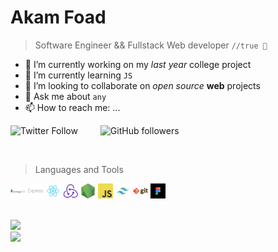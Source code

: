 # Akam Foad

> Software Engineer && Fullstack Web developer `//true 👋`

- 🔭 I’m currently working on my _last year_ college project
- 🌱 I’m currently learning `JS`
- 👯 I’m looking to collaborate on _open source_ **web** projects
- 💬 Ask me about `any`
- 📫 How to reach me: ...

![Twitter Follow](https://img.shields.io/twitter/follow/AkamFoad?style=social)
<span style=margin-left:2rem; />
![GitHub followers](https://img.shields.io/github/followers/akamfoad?label=Follow%20%40akamfoad&style=social)

<br />

> Languages and Tools

**<img height=24 src=https://raw.githubusercontent.com/github/explore/80688e429a7d4ef2fca1e82350fe8e3517d3494d/topics/mongodb/mongodb.png >**
<img height=24 src=https://raw.githubusercontent.com/github/explore/80688e429a7d4ef2fca1e82350fe8e3517d3494d/topics/express/express.png >
<img height=24 src=https://raw.githubusercontent.com/github/explore/80688e429a7d4ef2fca1e82350fe8e3517d3494d/topics/react/react.png >
<img height=24 src=https://raw.githubusercontent.com/github/explore/80688e429a7d4ef2fca1e82350fe8e3517d3494d/topics/redux/redux.png >
<img height=24 src=https://raw.githubusercontent.com/github/explore/80688e429a7d4ef2fca1e82350fe8e3517d3494d/topics/nodejs/nodejs.png >
<img height=24 src=https://raw.githubusercontent.com/github/explore/80688e429a7d4ef2fca1e82350fe8e3517d3494d/topics/javascript/javascript.png >
<img height=24 src=https://raw.githubusercontent.com/github/explore/882462b8ecc337fd9c9b2572bc463a1cbc88fb6a/topics/tailwind/tailwind.png >
<img height=24 src=https://raw.githubusercontent.com/github/explore/80688e429a7d4ef2fca1e82350fe8e3517d3494d/topics/git/git.png >
<img height=24 src=https://raw.githubusercontent.com/github/explore/05d0f0dfceafd861bdf2b53559399dae7b2e2d8b/topics/figma/figma.png >

<br />

<img src="https://github-readme-stats.vercel.app/api/top-langs?username=akamfoad&&show_icons=true&title_color=40E0D0&icon_color=40E0D0&text_color=ffffff&bg_color=151515&layout=compact">

<br />

<img src="https://github-readme-stats.vercel.app/api?username=akamfoad&&show_icons=true&title_color=40E0D0&icon_color=40E0D0&text_color=ffffff&bg_color=151515">
